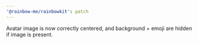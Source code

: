 ```yaml
---
'@rainbow-me/rainbowkit': patch
---
```


Avatar image is now correctly centered, and background + emoji are hidden if image is present.
